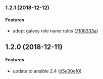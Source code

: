 <a name="1.2.1"></a>
### 1.2.1 (2018-12-12)


#### Features

*   adopt galaxy role name rules ([7108333a](https://github.com/weareinteractive/ansible-users-git/commit/7108333ae45aa9f49d9fc2302fb21caac4e1d768))



<a name="1.2.0"></a>
## 1.2.0 (2018-12-11)


#### Features

*   update to ansible 2.4 ([d5e30ef0](https://github.com/weareinteractive/ansible-users-git/commit/d5e30ef099f893dcc0c212a3284ae2f2965723de))



